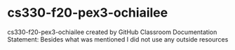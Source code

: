 # cs330-f20-pex3-ochiailee
cs330-f20-pex3-ochiailee created by GitHub Classroom
Documentation Statement: Besides what was mentioned I did not use any outside resources
